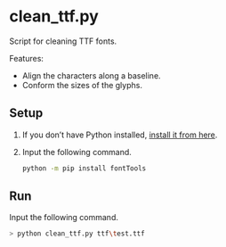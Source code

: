 # clean_ttf.py

Script for cleaning TTF fonts.

Features:
- Align the characters along a baseline.
- Conform the sizes of the glyphs.

## Setup

1. If you don’t have Python installed, [install it from here](https://www.python.org/downloads/).

2. Input the following command.

   ```bash
   python -m pip install fontTools
   ```

## Run

   Input the following command.

   ```bash
   > python clean_ttf.py ttf\test.ttf
   ```
